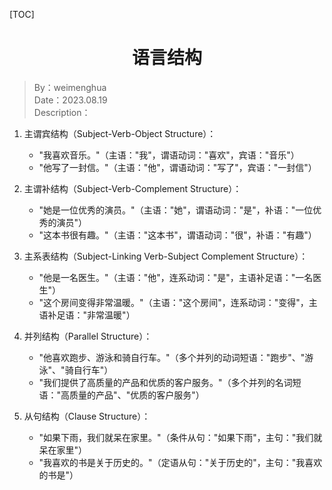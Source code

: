[TOC]

<h1 align="center">语言结构</h1>

> By：weimenghua  
> Date：2023.08.19  
> Description：  



1. 主谓宾结构（Subject-Verb-Object Structure）：

    - "我喜欢音乐。"（主语："我"，谓语动词："喜欢"，宾语："音乐"）
    - "他写了一封信。"（主语："他"，谓语动词："写了"，宾语："一封信"）

1. 主谓补结构（Subject-Verb-Complement Structure）：

    - "她是一位优秀的演员。"（主语："她"，谓语动词："是"，补语："一位优秀的演员"）
    - "这本书很有趣。"（主语："这本书"，谓语动词："很"，补语："有趣"）

1. 主系表结构（Subject-Linking Verb-Subject Complement Structure）：

    - "他是一名医生。"（主语："他"，连系动词："是"，主语补足语："一名医生"）
    - "这个房间变得非常温暖。"（主语："这个房间"，连系动词："变得"，主语补足语："非常温暖"）

1. 并列结构（Parallel Structure）：

    - "他喜欢跑步、游泳和骑自行车。"（多个并列的动词短语："跑步"、"游泳"、"骑自行车"）
    - "我们提供了高质量的产品和优质的客户服务。"（多个并列的名词短语："高质量的产品"、"优质的客户服务"）

1. 从句结构（Clause Structure）：

    - "如果下雨，我们就呆在家里。"（条件从句："如果下雨"，主句："我们就呆在家里"）
    - "我喜欢的书是关于历史的。"（定语从句："关于历史的"，主句："我喜欢的书是"）

